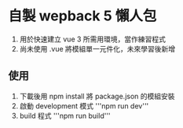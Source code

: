 # 自製 wepback 5 懶人包
1. 用於快速建立 vue 3 所需用環境，當作練習程式
2. 尚未使用 .vue 將模組單一元件化，未來學習後新增

## 使用
1. 下載後用 npm install 將 package.json 的模組安裝
2. 啟動 development 模式 '''npm run dev'''
3. build 程式 '''npm run build'''